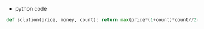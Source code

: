 - python code

```python
def solution(price, money, count): return max(price*(1+count)*count//2-money, 0)
```
